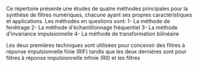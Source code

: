 Ce répertoire présente une études de quatre méthodes principales pour la synthèse de filtres numériques, chacune ayant ses propres caractéristiques et applications. 
Les méthodes en questions sont:
1- La méthode de fenêtrage
2- La méthode d'échantillonnage fréquentiel
3- La méthode d'invariance impulsionnelle
4- La méthode de transformation bilinéaire

Les deux premières techniques sont utilisées pour concevoir des filtres à réponse impulsionnelle finie (RIF) tandis que les deux derniéres sont pour filtres à réponse impulsionnelle infinie (RII) et les filtres 
